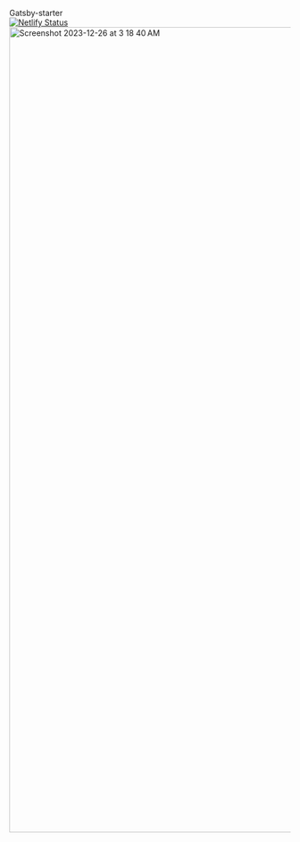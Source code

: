 Gatsby-starter<br>
[![Netlify Status](https://api.netlify.com/api/v1/badges/d8dc29ba-cc5d-4865-8c53-e71ed8e408bd/deploy-status)](https://app.netlify.com/sites/mellifluous-custard-bb5c7d/deploys)
<img width="1440" alt="Screenshot 2023-12-26 at 3 18 40 AM" src="https://github.com/sudo-self/gatsby-starter-minimal/assets/119916323/aee0f4ac-aa0f-428e-afa5-742b43dfefb7">
